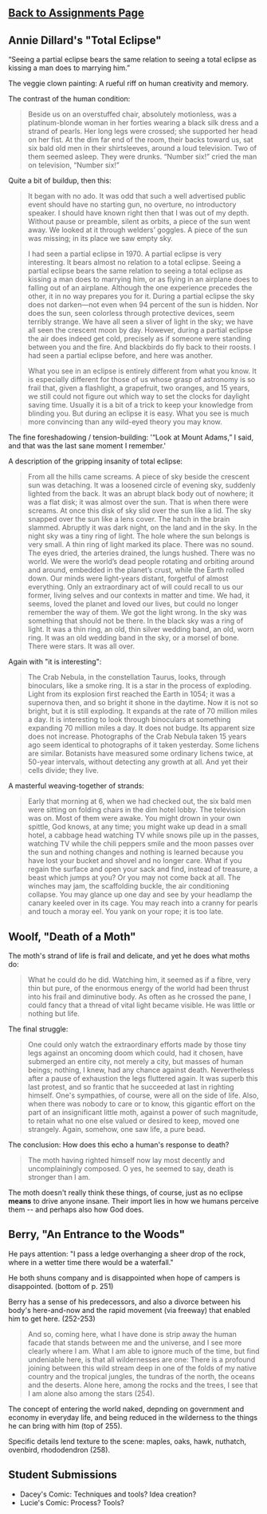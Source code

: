 [Back to Assignments Page](assignments.md)
---

Annie Dillard's "Total Eclipse"
---
“Seeing a partial eclipse bears the same relation to seeing a total eclipse as kissing a man does to marrying him.”

The veggie clown painting: A rueful riff on human creativity and memory.

The contrast of the human condition: 

> Beside us on an overstuffed chair, absolutely motionless, was a platinum-blonde woman in her forties wearing a black silk dress and a strand of pearls. Her long legs were crossed; she supported her head on her fist. At the dim far end of the room, their backs toward us, sat six bald old men in their shirtsleeves, around a loud television. Two of them seemed asleep. They were drunks. “Number six!” cried the man on television, “Number six!”

Quite a bit of buildup, then this:

> It began with no ado. It was odd that such a well advertised public event should have no starting gun, no overture, no introductory speaker. I should have known right then that I was out of my depth. Without pause or preamble, silent as orbits, a piece of the sun went away. We looked at it through welders’ goggles. A piece of the sun was missing; in its place we saw empty sky.
>
>I had seen a partial eclipse in 1970. A partial eclipse is very interesting. It bears almost no relation to a total eclipse. Seeing a partial eclipse bears the same relation to seeing a total eclipse as kissing a man does to marrying him, or as flying in an airplane does to falling out of an airplane. Although the one experience precedes the other, it in no way prepares you for it. During a partial eclipse the sky does not darken—not even when 94 percent of the sun is hidden. Nor does the sun, seen colorless through protective devices, seem terribly strange. We have all seen a sliver of light in the sky; we have all seen the crescent moon by day. However, during a partial eclipse the air does indeed get cold, precisely as if someone were standing between you and the fire. And blackbirds do fly back to their roosts. I had seen a partial eclipse before, and here was another.
>
>What you see in an eclipse is entirely different from what you know. It is especially different for those of us whose grasp of astronomy is so frail that, given a flashlight, a grapefruit, two oranges, and 15 years, we still could not figure out which way to set the clocks for daylight saving time. Usually it is a bit of a trick to keep your knowledge from blinding you. But during an eclipse it is easy. What you see is much more convincing than any wild-eyed theory you may know.

The fine foreshadowing / tension-building: '“Look at Mount Adams,” I said, and that was the last sane moment I remember.'

A description of the gripping insanity of total eclipse:

>From all the hills came screams. A piece of sky beside the crescent sun was detaching. It was a loosened circle of evening sky, suddenly lighted from the back. It was an abrupt black body out of nowhere; it was a flat disk; it was almost over the sun. That is when there were screams. At once this disk of sky slid over the sun like a lid. The sky snapped over the sun like a lens cover. The hatch in the brain slammed. Abruptly it was dark night, on the land and in the sky. In the night sky was a tiny ring of light. The hole where the sun belongs is very small. A thin ring of light marked its place. There was no sound. The eyes dried, the arteries drained, the lungs hushed. There was no world. We were the world’s dead people rotating and orbiting around and around, embedded in the planet’s crust, while the Earth rolled down. Our minds were light-years distant, forgetful of almost everything. Only an extraordinary act of will could recall to us our former, living selves and our contexts in matter and time. We had, it seems, loved the planet and loved our lives, but could no longer remember the way of them. We got the light wrong. In the sky was something that should not be there. In the black sky was a ring of light. It was a thin ring, an old, thin silver wedding band, an old, worn ring. It was an old wedding band in the sky, or a morsel of bone. There were stars. It was all over.

Again with "it is interesting":

>The Crab Nebula, in the constellation Taurus, looks, through binoculars, like a smoke ring. It is a star in the process of exploding. Light from its explosion first reached the Earth in 1054; it was a supernova then, and so bright it shone in the daytime. Now it is not so bright, but it is still exploding. It expands at the rate of 70 million miles a day. It is interesting to look through binoculars at something expanding 70 million miles a day. It does not budge. Its apparent size does not increase. Photographs of the Crab Nebula taken 15 years ago seem identical to photographs of it taken yesterday. Some lichens are similar. Botanists have measured some ordinary lichens twice, at 50-year intervals, without detecting any growth at all. And yet their cells divide; they live.

A masterful weaving-together of strands:
>Early that morning at 6, when we had checked out, the six bald men were sitting on folding chairs in the dim hotel lobby. The television was on. Most of them were awake. You might drown in your own spittle, God knows, at any time; you might wake up dead in a small hotel, a cabbage head watching TV while snows pile up in the passes, watching TV while the chili peppers smile and the moon passes over the sun and nothing changes and nothing is learned because you have lost your bucket and shovel and no longer care. What if you regain the surface and open your sack and find, instead of treasure, a beast which jumps at you? Or you may not come back at all. The winches may jam, the scaffolding buckle, the air conditioning collapse. You may glance up one day and see by your headlamp the canary keeled over in its cage. You may reach into a cranny for pearls and touch a moray eel. You yank on your rope; it is too late.

Woolf, "Death of a Moth"
---
The moth's strand of life is frail and delicate, and yet he does what moths do:

> What he could do he did. Watching him, it seemed as if a fibre, very thin but pure, of the enormous energy of the world had been thrust into his frail and diminutive body. As often as he crossed the pane, I could fancy that a thread of vital light became visible. He was little or nothing but life.

The final struggle:
> One could only watch the extraordinary efforts made by those tiny legs against an oncoming doom which could, had it chosen, have submerged an entire city, not merely a city, but masses of human beings; nothing, I knew, had any chance against death. Nevertheless after a pause of exhaustion the legs fluttered again. It was superb this last protest, and so frantic that he succeeded at last in righting himself. One's sympathies, of course, were all on the side of life. Also, when there was nobody to care or to know, this gigantic effort on the part of an insignificant little moth, against a power of such magnitude, to retain what no one else valued or desired to keep, moved one strangely. Again, somehow, one saw life, a pure bead.

The conclusion: How does this echo a human's response to death? 

> The moth having righted himself now lay most decently and uncomplainingly composed. O yes, he seemed to say, death is stronger than I am.

The moth doesn't really think these things, of course, just as no eclipse **means** to drive anyone insane. Their import lies in how we humans perceive them -- and perhaps also how God does.

Berry, "An Entrance to the Woods"
---
He pays attention: "I pass a ledge overhanging a sheer drop of the rock, where in a wetter time there would be a waterfall."

He both shuns company and is disappointed when hope of campers is disappointed. (bottom of p. 251)

Berry has a sense of his predecessors, and also a divorce between his body's here-and-now and the rapid movement (via freeway) that enabled him to get here. (252-253)

> And so, coming here, what I have done is strip away the human facade that stands between me and the universe, and I see more clearly where I am. What I am able to ignore much of the time, but find undeniable here, is that all wildernesses are one: There is a profound joining between this wild stream deep in one of the folds of my native country and the tropical jungles, the tundras of the north, the oceans and the deserts. Alone here, among the rocks and the trees, I see that I am alone also among the stars (254).

The concept of entering the world naked, depnding on government and economy in everyday life, and being reduced in the wilderness to the things he can bring with him (top of 255).

Specific details lend texture to the scene: maples, oaks, hawk, nuthatch, ovenbird, rhododendron (258).

Student Submissions
---
* Dacey's Comic: Techniques and tools? Idea creation?
* Lucie's Comic: Process? Tools?
